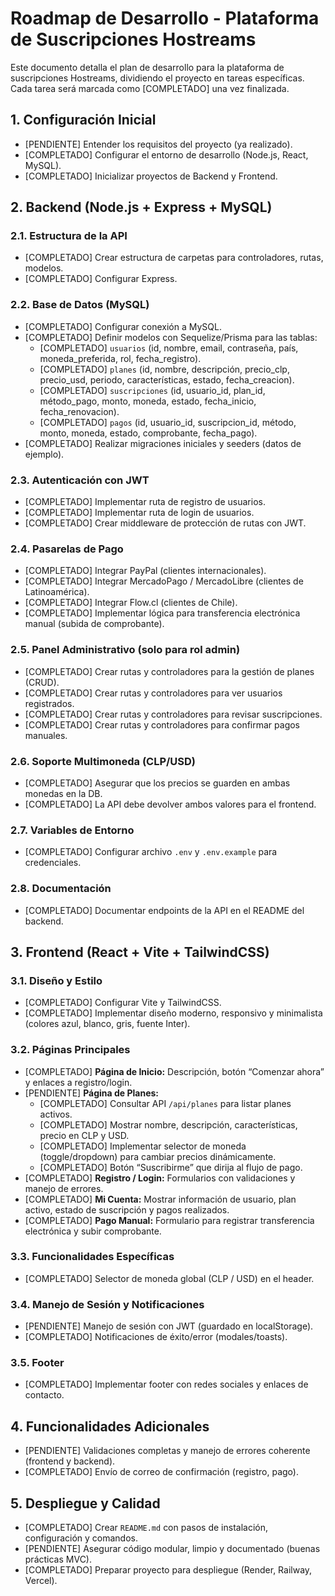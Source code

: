 # Roadmap de Desarrollo - Plataforma de Suscripciones Hostreams

Este documento detalla el plan de desarrollo para la plataforma de suscripciones Hostreams, dividiendo el proyecto en tareas específicas. Cada tarea será marcada como [COMPLETADO] una vez finalizada.

## 1. Configuración Inicial
- [PENDIENTE] Entender los requisitos del proyecto (ya realizado).
- [COMPLETADO] Configurar el entorno de desarrollo (Node.js, React, MySQL).
- [COMPLETADO] Inicializar proyectos de Backend y Frontend.

## 2. Backend (Node.js + Express + MySQL)

### 2.1. Estructura de la API
- [COMPLETADO] Crear estructura de carpetas para controladores, rutas, modelos.
- [COMPLETADO] Configurar Express.

### 2.2. Base de Datos (MySQL)
- [COMPLETADO] Configurar conexión a MySQL.
- [COMPLETADO] Definir modelos con Sequelize/Prisma para las tablas:
    - [COMPLETADO] `usuarios` (id, nombre, email, contraseña, país, moneda_preferida, rol, fecha_registro).
    - [COMPLETADO] `planes` (id, nombre, descripción, precio_clp, precio_usd, periodo, características, estado, fecha_creacion).
    - [COMPLETADO] `suscripciones` (id, usuario_id, plan_id, método_pago, monto, moneda, estado, fecha_inicio, fecha_renovacion).
    - [COMPLETADO] `pagos` (id, usuario_id, suscripcion_id, método, monto, moneda, estado, comprobante, fecha_pago).
- [COMPLETADO] Realizar migraciones iniciales y seeders (datos de ejemplo).

### 2.3. Autenticación con JWT
- [COMPLETADO] Implementar ruta de registro de usuarios.
- [COMPLETADO] Implementar ruta de login de usuarios.
- [COMPLETADO] Crear middleware de protección de rutas con JWT.

### 2.4. Pasarelas de Pago
- [COMPLETADO] Integrar PayPal (clientes internacionales).
- [COMPLETADO] Integrar MercadoPago / MercadoLibre (clientes de Latinoamérica).
- [COMPLETADO] Integrar Flow.cl (clientes de Chile).
- [COMPLETADO] Implementar lógica para transferencia electrónica manual (subida de comprobante).

### 2.5. Panel Administrativo (solo para rol admin)
- [COMPLETADO] Crear rutas y controladores para la gestión de planes (CRUD).
- [COMPLETADO] Crear rutas y controladores para ver usuarios registrados.
- [COMPLETADO] Crear rutas y controladores para revisar suscripciones.
- [COMPLETADO] Crear rutas y controladores para confirmar pagos manuales.

### 2.6. Soporte Multimoneda (CLP/USD)
- [COMPLETADO] Asegurar que los precios se guarden en ambas monedas en la DB.
- [COMPLETADO] La API debe devolver ambos valores para el frontend.

### 2.7. Variables de Entorno
- [COMPLETADO] Configurar archivo `.env` y `.env.example` para credenciales.

### 2.8. Documentación
- [COMPLETADO] Documentar endpoints de la API en el README del backend.

## 3. Frontend (React + Vite + TailwindCSS)

### 3.1. Diseño y Estilo
- [COMPLETADO] Configurar Vite y TailwindCSS.
- [COMPLETADO] Implementar diseño moderno, responsivo y minimalista (colores azul, blanco, gris, fuente Inter).

### 3.2. Páginas Principales
- [COMPLETADO] **Página de Inicio:** Descripción, botón “Comenzar ahora” y enlaces a registro/login.
- [PENDIENTE] **Página de Planes:**
    - [COMPLETADO] Consultar API `/api/planes` para listar planes activos.
    - [COMPLETADO] Mostrar nombre, descripción, características, precio en CLP y USD.
    - [COMPLETADO] Implementar selector de moneda (toggle/dropdown) para cambiar precios dinámicamente.
    - [COMPLETADO] Botón “Suscribirme” que dirija al flujo de pago.
- [COMPLETADO] **Registro / Login:** Formularios con validaciones y manejo de errores.
- [COMPLETADO] **Mi Cuenta:** Mostrar información de usuario, plan activo, estado de suscripción y pagos realizados.
- [COMPLETADO] **Pago Manual:** Formulario para registrar transferencia electrónica y subir comprobante.

### 3.3. Funcionalidades Específicas
- [COMPLETADO] Selector de moneda global (CLP / USD) en el header.

### 3.4. Manejo de Sesión y Notificaciones
- [PENDIENTE] Manejo de sesión con JWT (guardado en localStorage).
- [COMPLETADO] Notificaciones de éxito/error (modales/toasts).

### 3.5. Footer
- [COMPLETADO] Implementar footer con redes sociales y enlaces de contacto.

## 4. Funcionalidades Adicionales
- [PENDIENTE] Validaciones completas y manejo de errores coherente (frontend y backend).
- [COMPLETADO] Envío de correo de confirmación (registro, pago).

## 5. Despliegue y Calidad
- [COMPLETADO] Crear `README.md` con pasos de instalación, configuración y comandos.
- [PENDIENTE] Asegurar código modular, limpio y documentado (buenas prácticas MVC).
- [COMPLETADO] Preparar proyecto para despliegue (Render, Railway, Vercel).

